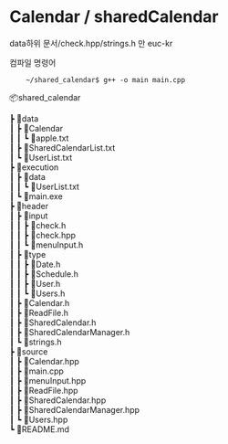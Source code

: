 Calendar / sharedCalendar
=========================

data하위 문서/check.hpp/strings.h 만 euc-kr

컴파일 명령어 
    
        ~/shared_calendar$ g++ -o main main.cpp

📦shared_calendar

 ┣ 📂data  
 ┃ ┣ 📂Calendar  
 ┃ ┃ ┗ 📜apple.txt  
 ┃ ┣ 📜SharedCalendarList.txt  
 ┃ ┗ 📜UserList.txt  
 ┣ 📂execution  
 ┃ ┣ 📂data  
 ┃ ┃ ┗ 📜UserList.txt  
 ┃ ┗ 📜main.exe  
 ┣ 📂header  
 ┃ ┣ 📂input  
 ┃ ┃ ┣ 📜check.h  
 ┃ ┃ ┣ 📜check.hpp  
 ┃ ┃ ┗ 📜menuInput.h  
 ┃ ┣ 📂type  
 ┃ ┃ ┣ 📜Date.h  
 ┃ ┃ ┣ 📜Schedule.h  
 ┃ ┃ ┣ 📜User.h  
 ┃ ┃ ┗ 📜Users.h  
 ┃ ┣ 📜Calendar.h  
 ┃ ┣ 📜ReadFile.h  
 ┃ ┣ 📜SharedCalendar.h  
 ┃ ┣ 📜SharedCalendarManager.h  
 ┃ ┗ 📜strings.h  
 ┣ 📂source  
 ┃ ┣ 📜Calendar.hpp  
 ┃ ┣ 📜main.cpp  
 ┃ ┣ 📜menuInput.hpp  
 ┃ ┣ 📜ReadFile.hpp  
 ┃ ┣ 📜SharedCalendar.hpp  
 ┃ ┣ 📜SharedCalendarManager.hpp  
 ┃ ┗ 📜Users.hpp  
 ┗ 📜README.md  
    
